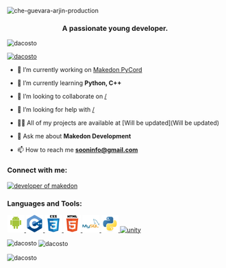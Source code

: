 ![che-guevara-arjin-production](https://github.com/Dacosto/Dacosto/assets/135465421/93345cf3-887c-48bc-b904-69cd6d73754a)
<h3 align="center">A passionate young developer.</h3>

<p align="left"> <img src="https://komarev.com/ghpvc/?username=dacosto&label=Profile%20views&color=0e75b6&style=flat" alt="dacosto" /> </p>

<p align="left"> <a href="https://github.com/ryo-ma/github-profile-trophy"><img src="https://github-profile-trophy.vercel.app/?username=dacosto" alt="dacosto" /></a> </p>

- 🔭 I’m currently working on [Makedon PyCord](https://github.com/Dacosto/Makedon-PyCord)

- 🌱 I’m currently learning **Python, C++**

- 👯 I’m looking to collaborate on [/](/)

- 🤝 I’m looking for help with [/](/)

- 👨‍💻 All of my projects are available at [Will be updated](Will be updated)

- 💬 Ask me about **Makedon Development**

- 📫 How to reach me **sooninfo@gmail.com**

<h3 align="left">Connect with me:</h3>
<p align="left">
<a href="https://dev.to/developer of makedon" target="blank"><img align="center" src="https://raw.githubusercontent.com/rahuldkjain/github-profile-readme-generator/master/src/images/icons/Social/devto.svg" alt="developer of makedon" height="30" width="40" /></a>
</p>

<h3 align="left">Languages and Tools:</h3>
<p align="left"> <a href="https://developer.android.com" target="_blank" rel="noreferrer"> <img src="https://raw.githubusercontent.com/devicons/devicon/master/icons/android/android-original-wordmark.svg" alt="android" width="40" height="40"/> </a> <a href="https://www.w3schools.com/cpp/" target="_blank" rel="noreferrer"> <img src="https://raw.githubusercontent.com/devicons/devicon/master/icons/cplusplus/cplusplus-original.svg" alt="cplusplus" width="40" height="40"/> </a> <a href="https://www.w3schools.com/css/" target="_blank" rel="noreferrer"> <img src="https://raw.githubusercontent.com/devicons/devicon/master/icons/css3/css3-original-wordmark.svg" alt="css3" width="40" height="40"/> </a> <a href="https://www.w3.org/html/" target="_blank" rel="noreferrer"> <img src="https://raw.githubusercontent.com/devicons/devicon/master/icons/html5/html5-original-wordmark.svg" alt="html5" width="40" height="40"/> </a> <a href="https://www.mysql.com/" target="_blank" rel="noreferrer"> <img src="https://raw.githubusercontent.com/devicons/devicon/master/icons/mysql/mysql-original-wordmark.svg" alt="mysql" width="40" height="40"/> </a> <a href="https://www.python.org" target="_blank" rel="noreferrer"> <img src="https://raw.githubusercontent.com/devicons/devicon/master/icons/python/python-original.svg" alt="python" width="40" height="40"/> </a> <a href="https://unity.com/" target="_blank" rel="noreferrer"> <img src="https://www.vectorlogo.zone/logos/unity3d/unity3d-icon.svg" alt="unity" width="40" height="40"/> </a> </p>

<p><img align="left" src="https://github-readme-stats.vercel.app/api/top-langs?username=dacosto&show_icons=true&locale=en&layout=compact" alt="dacosto" /></p>

<p>&nbsp;<img align="center" src="https://github-readme-stats.vercel.app/api?username=dacosto&show_icons=true&locale=en" alt="dacosto" /></p>

<p><img align="center" src="https://github-readme-streak-stats.herokuapp.com/?user=dacosto&" alt="dacosto" /></p>
